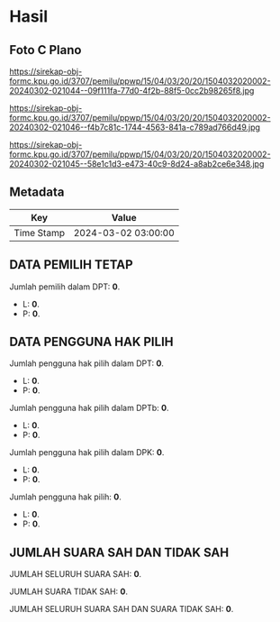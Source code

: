 # Hasil

## Foto C Plano

https://sirekap-obj-formc.kpu.go.id/3707/pemilu/ppwp/15/04/03/20/20/1504032020002-20240302-021044--09f111fa-77d0-4f2b-88f5-0cc2b98265f8.jpg

https://sirekap-obj-formc.kpu.go.id/3707/pemilu/ppwp/15/04/03/20/20/1504032020002-20240302-021046--f4b7c81c-1744-4563-841a-c789ad766d49.jpg

https://sirekap-obj-formc.kpu.go.id/3707/pemilu/ppwp/15/04/03/20/20/1504032020002-20240302-021045--58e1c1d3-e473-40c9-8d24-a8ab2ce6e348.jpg


## Metadata

| Key        | Value               |
| ---------- | ------------------- |
| Time Stamp | 2024-03-02 03:00:00 |


## DATA PEMILIH TETAP

Jumlah pemilih dalam DPT: **0**.
 * L: **0**.
 * P: **0**.

## DATA PENGGUNA HAK PILIH

Jumlah pengguna hak pilih dalam DPT: **0**.
 * L: **0**.
 * P: **0**.

Jumlah pengguna hak pilih dalam DPTb: **0**.
 * L: **0**.
 * P: **0**.

Jumlah pengguna hak pilih dalam DPK: **0**.
 * L: **0**.
 * P: **0**.

Jumlah pengguna hak pilih: **0**.
 * L: **0**.
 * P: **0**.

## JUMLAH SUARA SAH DAN TIDAK SAH

JUMLAH SELURUH SUARA SAH: **0**.

JUMLAH SUARA TIDAK SAH: **0**.

JUMLAH SELURUH SUARA SAH DAN SUARA TIDAK SAH: **0**.


